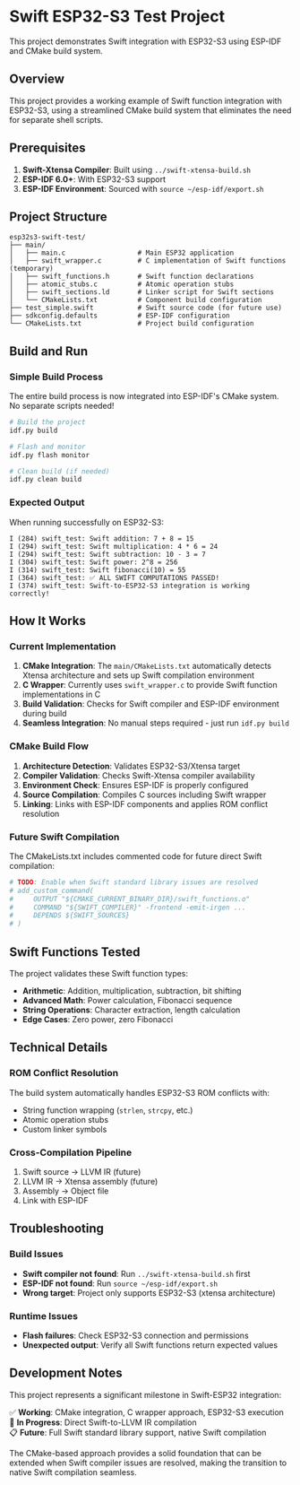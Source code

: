 # Swift ESP32-S3 Test Project

This project demonstrates Swift integration with ESP32-S3 using ESP-IDF and CMake build system.

## Overview

This project provides a working example of Swift function integration with ESP32-S3, using a streamlined CMake build system that eliminates the need for separate shell scripts.

## Prerequisites

1. **Swift-Xtensa Compiler**: Built using `../swift-xtensa-build.sh`
2. **ESP-IDF 6.0+**: With ESP32-S3 support 
3. **ESP-IDF Environment**: Sourced with `source ~/esp-idf/export.sh`

## Project Structure

```
esp32s3-swift-test/
├── main/
│   ├── main.c                  # Main ESP32 application
│   ├── swift_wrapper.c         # C implementation of Swift functions (temporary)
│   ├── swift_functions.h       # Swift function declarations
│   ├── atomic_stubs.c          # Atomic operation stubs
│   ├── swift_sections.ld       # Linker script for Swift sections
│   └── CMakeLists.txt          # Component build configuration
├── test_simple.swift           # Swift source code (for future use)
├── sdkconfig.defaults          # ESP-IDF configuration
└── CMakeLists.txt              # Project build configuration
```

## Build and Run

### Simple Build Process

The entire build process is now integrated into ESP-IDF's CMake system. No separate scripts needed!

```bash
# Build the project
idf.py build

# Flash and monitor
idf.py flash monitor

# Clean build (if needed)
idf.py clean build
```

### Expected Output

When running successfully on ESP32-S3:

```
I (284) swift_test: Swift addition: 7 + 8 = 15
I (294) swift_test: Swift multiplication: 4 * 6 = 24
I (294) swift_test: Swift subtraction: 10 - 3 = 7
I (304) swift_test: Swift power: 2^8 = 256
I (314) swift_test: Swift fibonacci(10) = 55
I (364) swift_test: ✅ ALL SWIFT COMPUTATIONS PASSED!
I (374) swift_test: Swift-to-ESP32-S3 integration is working correctly!
```

## How It Works

### Current Implementation

1. **CMake Integration**: The `main/CMakeLists.txt` automatically detects Xtensa architecture and sets up Swift compilation environment
2. **C Wrapper**: Currently uses `swift_wrapper.c` to provide Swift function implementations in C
3. **Build Validation**: Checks for Swift compiler and ESP-IDF environment during build
4. **Seamless Integration**: No manual steps required - just run `idf.py build`

### CMake Build Flow

1. **Architecture Detection**: Validates ESP32-S3/Xtensa target
2. **Compiler Validation**: Checks Swift-Xtensa compiler availability
3. **Environment Check**: Ensures ESP-IDF is properly configured
4. **Source Compilation**: Compiles C sources including Swift wrapper
5. **Linking**: Links with ESP-IDF components and applies ROM conflict resolution

### Future Swift Compilation

The CMakeLists.txt includes commented code for future direct Swift compilation:

```cmake
# TODO: Enable when Swift standard library issues are resolved
# add_custom_command(
#     OUTPUT "${CMAKE_CURRENT_BINARY_DIR}/swift_functions.o"
#     COMMAND "${SWIFT_COMPILER}" -frontend -emit-irgen ...
#     DEPENDS ${SWIFT_SOURCES}
# )
```

## Swift Functions Tested

The project validates these Swift function types:

- **Arithmetic**: Addition, multiplication, subtraction, bit shifting  
- **Advanced Math**: Power calculation, Fibonacci sequence
- **String Operations**: Character extraction, length calculation
- **Edge Cases**: Zero power, zero Fibonacci

## Technical Details

### ROM Conflict Resolution

The build system automatically handles ESP32-S3 ROM conflicts with:
- String function wrapping (`strlen`, `strcpy`, etc.)
- Atomic operation stubs
- Custom linker symbols

### Cross-Compilation Pipeline

1. Swift source → LLVM IR (future)
2. LLVM IR → Xtensa assembly (future) 
3. Assembly → Object file
4. Link with ESP-IDF

## Troubleshooting

### Build Issues

- **Swift compiler not found**: Run `../swift-xtensa-build.sh` first
- **ESP-IDF not found**: Run `source ~/esp-idf/export.sh`
- **Wrong target**: Project only supports ESP32-S3 (xtensa architecture)

### Runtime Issues

- **Flash failures**: Check ESP32-S3 connection and permissions
- **Unexpected output**: Verify all Swift functions return expected values

## Development Notes

This project represents a significant milestone in Swift-ESP32 integration:

✅ **Working**: CMake integration, C wrapper approach, ESP32-S3 execution  
🚧 **In Progress**: Direct Swift-to-LLVM IR compilation  
📋 **Future**: Full Swift standard library support, native Swift compilation

The CMake-based approach provides a solid foundation that can be extended when Swift compiler issues are resolved, making the transition to native Swift compilation seamless.
